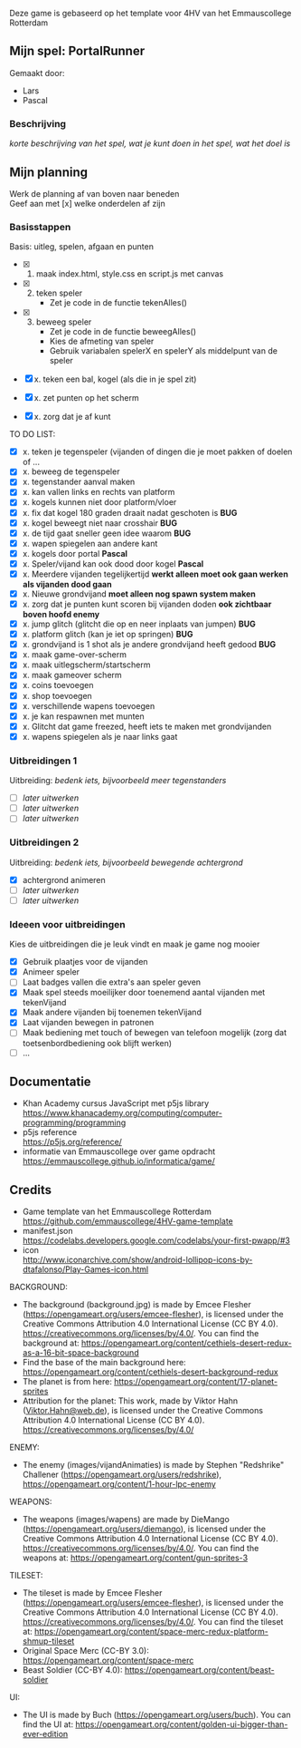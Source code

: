 Deze game is gebaseerd op het template voor 4HV van het Emmauscollege Rotterdam

## Mijn spel: PortalRunner
Gemaakt door:
- Lars
- Pascal

### Beschrijving
*korte beschrijving van het spel, wat je kunt doen in het spel, wat het doel is*

## Mijn planning
Werk de planning af van boven naar beneden<br>
Geef aan met [x] welke onderdelen af zijn

### Basisstappen
Basis: uitleg, spelen, afgaan en punten
- [x] 1. maak index.html, style.css en script.js met canvas
- [x] 2. teken speler
        - Zet je code in de functie tekenAlles()
- [x] 3. beweeg speler
        - Zet je code in de functie beweegAlles()
        - Kies de afmeting van speler
        - Gebruik variabalen spelerX en spelerY als middelpunt van de speler

- [x] x. teken een bal, kogel (als die in je spel zit)
- [x] x. zet punten op het scherm 
- [x] x. zorg dat je af kunt

TO DO LIST:

- [x] x. teken je tegenspeler (vijanden of dingen die je moet pakken of doelen of ...
- [x] x. beweeg de tegenspeler
- [x] x. tegenstander aanval maken
- [x] x. kan vallen links en rechts van platform
- [x] x. kogels kunnen niet door platform/vloer
- [x] x. fix dat kogel 180 graden draait nadat geschoten is **BUG**
- [x] x. kogel beweegt niet naar crosshair **BUG**
- [x] x. de tijd gaat sneller geen idee waarom **BUG**
- [x] x. wapen spiegelen aan andere kant
- [x] x. kogels door portal **Pascal**
- [x] x. Speler/vijand kan ook dood door kogel **Pascal** 
- [x] x. Meerdere vijanden tegelijkertijd **werkt alleen moet ook gaan werken als vijanden dood gaan**
- [x] x. Nieuwe grondvijand **moet alleen nog spawn system maken**
- [x] x. zorg dat je punten kunt scoren bij vijanden doden **ook zichtbaar boven hoofd enemy**
- [x] x. jump glitch (glitcht die op en neer inplaats van jumpen) **BUG**
- [x] x. platform glitch (kan je iet op springen) **BUG**
- [x] x. grondvijand is 1 shot als je andere grondvijand heeft gedood **BUG**
- [x] x. maak game-over-scherm
- [x] x. maak uitlegscherm/startscherm
- [x] x. maak gameover scherm
- [x] x. coins toevoegen
- [x] x. shop toevoegen
- [x] x. verschillende wapens toevoegen
- [x] x. je kan respawnen met munten
- [x] x. Glitcht dat game freezed, heeft iets te maken met grondvijanden 
- [x] x. wapens spiegelen als je naar links gaat

### Uitbreidingen 1
Uitbreiding: *bedenk iets, bijvoorbeeld meer tegenstanders*
- [ ] *later uitwerken*
- [ ] *later uitwerken*
- [ ] *later uitwerken*

### Uitbreidingen 2
Uitbreiding: *bedenk iets, bijvoorbeeld bewegende achtergrond*
- [x] achtergrond animeren
- [ ] *later uitwerken*
- [ ] *later uitwerken*

### Ideeen voor uitbreidingen
Kies de uitbreidingen die je leuk vindt en maak je game nog mooier
- [x] Gebruik plaatjes voor de vijanden
- [x] Animeer speler
- [ ] Laat badges vallen die extra's aan speler geven
- [x] Maak spel steeds moeilijker door toenemend aantal vijanden met tekenVijand
- [x] Maak andere vijanden bij toenemen tekenVijand
- [x] Laat vijanden bewegen in patronen
- [ ] Maak bediening met touch of bewegen van telefoon mogelijk (zorg dat toetsenbordbediening ook blijft werken)
- [ ] ...

## Documentatie
- Khan Academy cursus JavaScript met p5js library <br>
https://www.khanacademy.org/computing/computer-programming/programming
- p5js reference <br>
https://p5js.org/reference/
- informatie van Emmauscollege over game opdracht <br>
https://emmauscollege.github.io/informatica/game/

## Credits
- Game template van het Emmauscollege Rotterdam <br>
        https://github.com/emmauscollege/4HV-game-template
- manifest.json <br>
        https://codelabs.developers.google.com/codelabs/your-first-pwapp/#3
- icon <br>
        http://www.iconarchive.com/show/android-lollipop-icons-by-dtafalonso/Play-Games-icon.html

BACKGROUND:
- The background (background.jpg) is made by Emcee Flesher (https://opengameart.org/users/emcee-flesher), is licensed under the Creative Commons Attribution 4.0 International License (CC BY 4.0). https://creativecommons.org/licenses/by/4.0/. You can find the background at: https://opengameart.org/content/cethiels-desert-redux-as-a-16-bit-space-background
- Find the base of the main background here: https://opengameart.org/content/cethiels-desert-background-redux
- The planet is from here: https://opengameart.org/content/17-planet-sprites
- Attribution for the planet:
This work, made by Viktor Hahn (Viktor.Hahn@web.de), is licensed under the Creative Commons Attribution 4.0 International License (CC BY 4.0). https://creativecommons.org/licenses/by/4.0/

ENEMY:
- The enemy (images/vijandAnimaties) is made by Stephen "Redshrike" Challener (https://opengameart.org/users/redshrike), https://opengameart.org/content/1-hour-lpc-enemy

WEAPONS:
- The weapons (images/wapens) are made by DieMango (https://opengameart.org/users/diemango), is licensed under the Creative Commons Attribution 4.0 International License (CC BY 4.0). https://creativecommons.org/licenses/by/4.0/. You can find the weapons at: https://opengameart.org/content/gun-sprites-3

TILESET:
- The tileset is made by Emcee Flesher (https://opengameart.org/users/emcee-flesher), is licensed under the Creative Commons Attribution 4.0 International License (CC BY 4.0). https://creativecommons.org/licenses/by/4.0/. You can find the tileset at: https://opengameart.org/content/space-merc-redux-platform-shmup-tileset
- Original Space Merc (CC-BY 3.0): https://opengameart.org/content/space-merc
- Beast Soldier (CC-BY 4.0): https://opengameart.org/content/beast-soldier

UI:
- The UI is made by Buch (https://opengameart.org/users/buch). You can find the UI at: https://opengameart.org/content/golden-ui-bigger-than-ever-edition
 